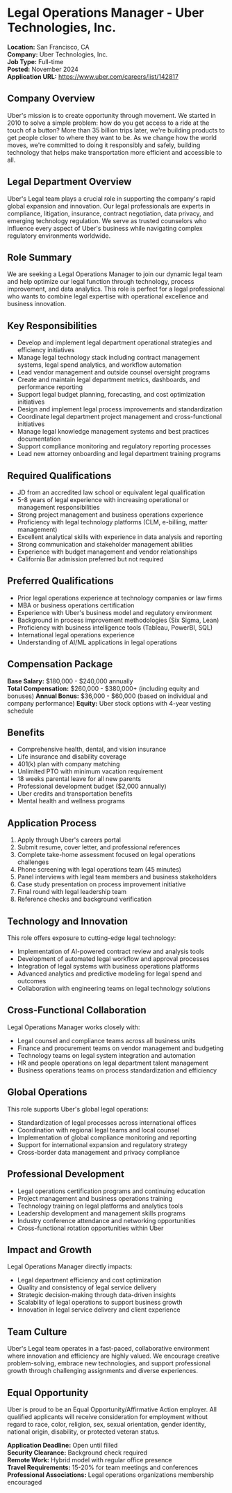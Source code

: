 # Legal Operations Manager - Uber Technologies, Inc.
**Location:** San Francisco, CA  
**Company:** Uber Technologies, Inc.  
**Job Type:** Full-time  
**Posted:** November 2024  
**Application URL:** https://www.uber.com/careers/list/142817

## Company Overview
Uber's mission is to create opportunity through movement. We started in 2010 to solve a simple problem: how do you get access to a ride at the touch of a button? More than 35 billion trips later, we're building products to get people closer to where they want to be. As we change how the world moves, we're committed to doing it responsibly and safely, building technology that helps make transportation more efficient and accessible to all.

## Legal Department Overview
Uber's Legal team plays a crucial role in supporting the company's rapid global expansion and innovation. Our legal professionals are experts in compliance, litigation, insurance, contract negotiation, data privacy, and emerging technology regulation. We serve as trusted counselors who influence every aspect of Uber's business while navigating complex regulatory environments worldwide.

## Role Summary
We are seeking a Legal Operations Manager to join our dynamic legal team and help optimize our legal function through technology, process improvement, and data analytics. This role is perfect for a legal professional who wants to combine legal expertise with operational excellence and business innovation.

## Key Responsibilities
- Develop and implement legal department operational strategies and efficiency initiatives
- Manage legal technology stack including contract management systems, legal spend analytics, and workflow automation
- Lead vendor management and outside counsel oversight programs
- Create and maintain legal department metrics, dashboards, and performance reporting
- Support legal budget planning, forecasting, and cost optimization initiatives
- Design and implement legal process improvements and standardization
- Coordinate legal department project management and cross-functional initiatives
- Manage legal knowledge management systems and best practices documentation
- Support compliance monitoring and regulatory reporting processes
- Lead new attorney onboarding and legal department training programs

## Required Qualifications
- JD from an accredited law school or equivalent legal qualification
- 5-8 years of legal experience with increasing operational or management responsibilities
- Strong project management and business operations experience
- Proficiency with legal technology platforms (CLM, e-billing, matter management)
- Excellent analytical skills with experience in data analysis and reporting
- Strong communication and stakeholder management abilities
- Experience with budget management and vendor relationships
- California Bar admission preferred but not required

## Preferred Qualifications
- Prior legal operations experience at technology companies or law firms
- MBA or business operations certification
- Experience with Uber's business model and regulatory environment
- Background in process improvement methodologies (Six Sigma, Lean)
- Proficiency with business intelligence tools (Tableau, PowerBI, SQL)
- International legal operations experience
- Understanding of AI/ML applications in legal operations

## Compensation Package
**Base Salary:** $180,000 - $240,000 annually  
**Total Compensation:** $260,000 - $380,000+ (including equity and bonuses)
**Annual Bonus:** $36,000 - $60,000 (based on individual and company performance)
**Equity:** Uber stock options with 4-year vesting schedule

## Benefits
- Comprehensive health, dental, and vision insurance
- Life insurance and disability coverage
- 401(k) plan with company matching
- Unlimited PTO with minimum vacation requirement
- 18 weeks parental leave for all new parents
- Professional development budget ($2,000 annually)
- Uber credits and transportation benefits
- Mental health and wellness programs

## Application Process
1. Apply through Uber's careers portal
2. Submit resume, cover letter, and professional references
3. Complete take-home assessment focused on legal operations challenges
4. Phone screening with legal operations team (45 minutes)
5. Panel interviews with legal team members and business stakeholders
6. Case study presentation on process improvement initiative
7. Final round with legal leadership team
8. Reference checks and background verification

## Technology and Innovation
This role offers exposure to cutting-edge legal technology:
- Implementation of AI-powered contract review and analysis tools
- Development of automated legal workflow and approval processes
- Integration of legal systems with business operations platforms
- Advanced analytics and predictive modeling for legal spend and outcomes
- Collaboration with engineering teams on legal technology solutions

## Cross-Functional Collaboration
Legal Operations Manager works closely with:
- Legal counsel and compliance teams across all business units
- Finance and procurement teams on vendor management and budgeting
- Technology teams on legal system integration and automation
- HR and people operations on legal department talent management
- Business operations teams on process standardization and efficiency

## Global Operations
This role supports Uber's global legal operations:
- Standardization of legal processes across international offices
- Coordination with regional legal teams and local counsel
- Implementation of global compliance monitoring and reporting
- Support for international expansion and regulatory strategy
- Cross-border data management and privacy compliance

## Professional Development
- Legal operations certification programs and continuing education
- Project management and business operations training
- Technology training on legal platforms and analytics tools
- Leadership development and management skills programs
- Industry conference attendance and networking opportunities
- Cross-functional rotation opportunities within Uber

## Impact and Growth
Legal Operations Manager directly impacts:
- Legal department efficiency and cost optimization
- Quality and consistency of legal service delivery
- Strategic decision-making through data-driven insights
- Scalability of legal operations to support business growth
- Innovation in legal service delivery and client experience

## Team Culture
Uber's Legal team operates in a fast-paced, collaborative environment where innovation and efficiency are highly valued. We encourage creative problem-solving, embrace new technologies, and support professional growth through challenging assignments and diverse experiences.

## Equal Opportunity
Uber is proud to be an Equal Opportunity/Affirmative Action employer. All qualified applicants will receive consideration for employment without regard to race, color, religion, sex, sexual orientation, gender identity, national origin, disability, or protected veteran status.

**Application Deadline:** Open until filled  
**Security Clearance:** Background check required  
**Remote Work:** Hybrid model with regular office presence  
**Travel Requirements:** 15-20% for team meetings and conferences  
**Professional Associations:** Legal operations organizations membership encouraged